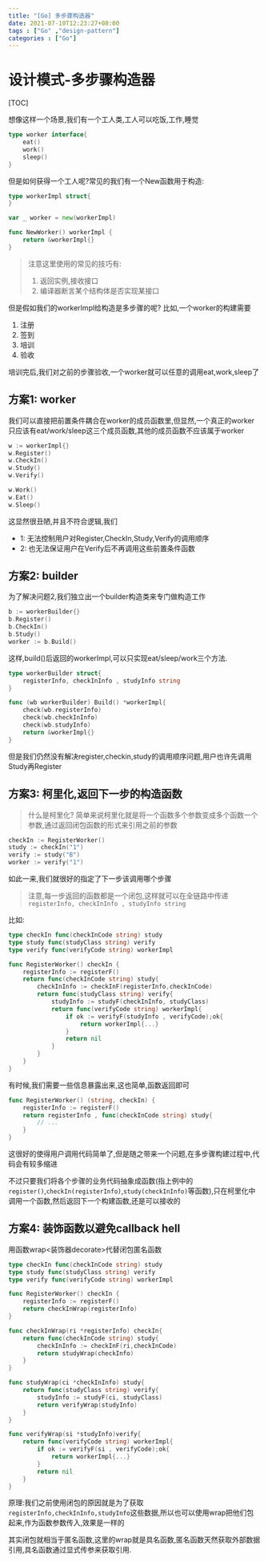 ```yaml
---
title: "[Go] 多步骤构造器"
date: 2021-07-10T12:23:27+08:00
tags : ["Go" ,"design-pattern"]
categories : ["Go"]
---
```


# 设计模式-多步骤构造器

[TOC]

想像这样一个场景,我们有一个工人类,工人可以吃饭,工作,睡觉

```go
type worker interface{
    eat()
    work()
    sleep()
}
```

但是如何获得一个工人呢?常见的我们有一个New函数用于构造:

```go
type workerImpl struct{
}

var _ worker = new(workerImpl)

func NewWorker() workerImpl {
    return &workerImpl{}
}
```

> 注意这里使用的常见的技巧有:
>
> 1. 返回实例,接收接口
> 2. 编译器断言某个结构体是否实现某接口

但是假如我们的workerImpl给构造是多步骤的呢? 比如,一个worker的构建需要

1. 注册
2. 签到
3. 培训
4. 验收

培训完后,我们对之前的步骤验收,一个worker就可以任意的调用eat,work,sleep了

## 方案1: worker

我们可以直接把前置条件耦合在worker的成员函数里,但显然,一个真正的worker只应该有eat/work/sleep这三个成员函数,其他的成员函数不应该属于worker

```go
w := workerImpl{}
w.Register()
w.CheckIn()
w.Study()
w.Verify()

w.Work()
w.Eat()
w.Sleep()
```

这显然很丑陋,并且不符合逻辑,我们

- 1: 无法控制用户对Register,CheckIn,Study,Verify的调用顺序
- 2: 也无法保证用户在Verify后不再调用这些前置条件函数

## 方案2: builder

为了解决问题2,我们独立出一个builder构造类来专门做构造工作

```go
b := workerBuilder{}
b.Register()
b.CheckIn()
b.Study()
worker := b.Build()
```

这样,build()后返回的workerImpl,可以只实现eat/sleep/work三个方法.

```go
type workerBuilder struct{
    registerInfo, checkInInfo , studyInfo string
}

func (wb workerBuilder) Build() *workerImpl{
    check(wb.registerInfo)
    check(wb.checkInInfo)
    check(wb.studyInfo)
    return &workerImpl{}
}
```

但是我们仍然没有解决register,checkin,study的调用顺序问题,用户也许先调用Study再Register

## 方案3: 柯里化,返回下一步的构造函数

> 什么是柯里化? 简单来说柯里化就是将一个函数多个参数变成多个函数一个参数,通过返回闭包函数的形式来引用之前的参数

```go
checkIn := RegisterWorker()
study := checkIn("1")
verify := study("B")
worker := verify("1")
```

如此一来,我们就很好的指定了下一步该调用哪个步骤

> 注意,每一步返回的函数都是一个闭包,这样就可以在全链路中传递`registerInfo, checkInInfo , studyInfo string`

比如:

```go
type checkIn func(checkInCode string) study
type study func(studyClass string) verify
type verify func(verifyCode string) workerImpl

func RegisterWorker() checkIn {
    registerInfo := registerF()
    return func(checkInCode string) study{
        checkInInfo := checkInF(registerInfo,checkInCode)
        return func(studyClass string) verify{
            studyInfo := studyF(checkInInfo, studyClass)
            return func(verifyCode string) workerImpl{
                if ok := verifyF(studyInfo , verifyCode);ok{
                    return workerImpl{...}
                }
                return nil
            }
        }
    }
}
```

有时候,我们需要一些信息暴露出来,这也简单,函数返回即可

```go
func RegisterWorker() (string, checkIn) {
    registerInfo := registerF()
    return registerInfo , func(checkInCode string) study{
        // ...
    }
}
```



这很好的使得用户调用代码简单了,但是随之带来一个问题,在多步骤构建过程中,代码会有较多缩进

不过只要我们将各个步骤的业务代码抽象成函数(指上例中的`register()`,`checkIn(registerInfo)`,`study(checkInInfo)`等函数),只在柯里化中调用一个函数,然后返回下一个构建函数,还是可以接收的

## 方案4: 装饰函数以避免callback hell

用函数wrap<装饰器decorate>代替闭包匿名函数

```go
type checkIn func(checkInCode string) study
type study func(studyClass string) verify
type verify func(verifyCode string) workerImpl

func RegisterWorker() checkIn {
    registerInfo := registerF()
    return checkInWrap(registerInfo)
}

func checkInWrap(ri *registerInfo) checkIn{
    return func(checkInCode string) study{
        checkInInfo := checkInF(ri,checkInCode)
        return studyWrap(checkInfo)
    }
}

func studyWrap(ci *checkInInfo) study{
    return func(studyClass string) verify{
        studyInfo := studyF(ci, studyClass)
        return verifyWrap(studyInfo)
    }
}

func verifyWrap(si *studyInfo)verify{
    return func(verifyCode string) workerImpl{
        if ok := verifyF(si , verifyCode);ok{
            return workerImpl{...}
        }
        return nil
    }
}
```

原理:我们之前使用闭包的原因就是为了获取`registerInfo,checkInInfo,studyInfo`这些数据,所以也可以使用wrap把他们包起来,作为函数参数传入,效果是一样的

其实闭包就相当于匿名函数,这里的wrap就是具名函数,匿名函数天然获取外部数据引用,具名函数通过显式传参来获取引用.